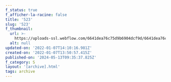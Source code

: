 ```yaml
---
f_status: true
f_afficher-la-racine: false
title: '523'
slug: '523'
f_thumbnail:
  url: >-
    https://uploads-ssl.webflow.com/6641dea76c75d9b6904dcf9d/6641dea76c75d9b6904dd386_523.jpg
  alt: null
updated-on: '2022-01-07T14:10:16.981Z'
created-on: '2022-01-07T13:50:57.415Z'
published-on: '2024-05-13T09:35:37.825Z'
f_category: S
layout: '[archive].html'
tags: archive
---
```



